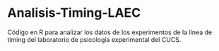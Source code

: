 # Analisis-Timing-LAEC
Código en R para analizar los datos de los experimentos de la línea de timing del laboratorio de psicología experimental del CUCS.
